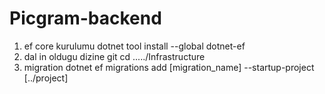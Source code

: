 # Picgram-backend

1. ef core kurulumu
dotnet tool install --global dotnet-ef
2. dal in oldugu dizine git
cd ...../Infrastructure
3. migration
dotnet ef migrations add [migration_name] --startup-project [../project] 